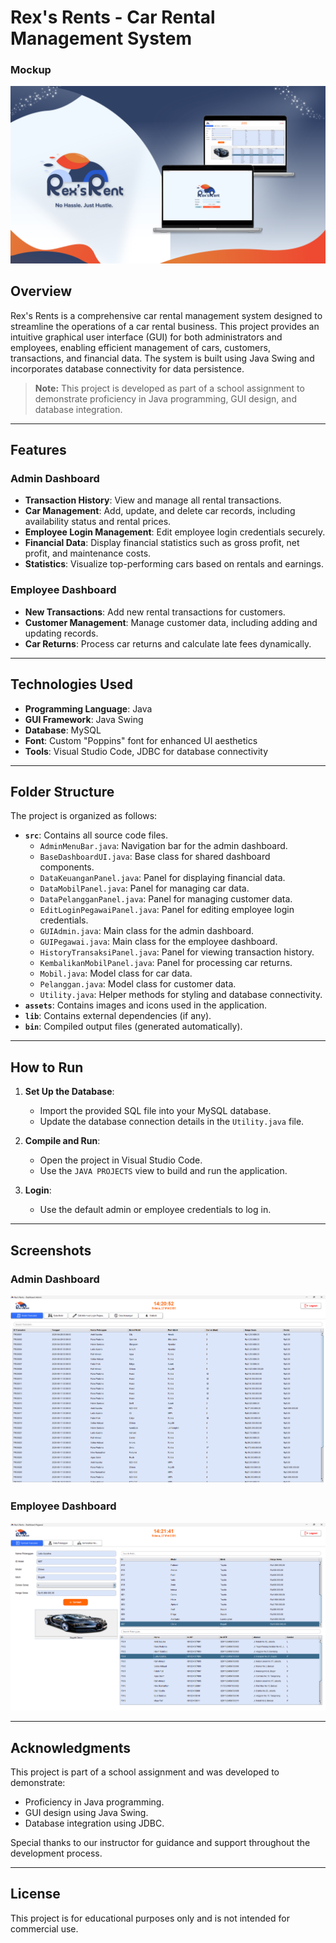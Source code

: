 # Rex's Rents - Car Rental Management System

### Mockup

![Mockup](assets/mockup.png)

## Overview

Rex's Rents is a comprehensive car rental management system designed to streamline the operations of a car rental business. This project provides an intuitive graphical user interface (GUI) for both administrators and employees, enabling efficient management of cars, customers, transactions, and financial data. The system is built using Java Swing and incorporates database connectivity for data persistence.

> **Note:** This project is developed as part of a school assignment to demonstrate proficiency in Java programming, GUI design, and database integration.

---

## Features

### Admin Dashboard

- **Transaction History**: View and manage all rental transactions.
- **Car Management**: Add, update, and delete car records, including availability status and rental prices.
- **Employee Login Management**: Edit employee login credentials securely.
- **Financial Data**: Display financial statistics such as gross profit, net profit, and maintenance costs.
- **Statistics**: Visualize top-performing cars based on rentals and earnings.

### Employee Dashboard

- **New Transactions**: Add new rental transactions for customers.
- **Customer Management**: Manage customer data, including adding and updating records.
- **Car Returns**: Process car returns and calculate late fees dynamically.

---

## Technologies Used

- **Programming Language**: Java
- **GUI Framework**: Java Swing
- **Database**: MySQL
- **Font**: Custom "Poppins" font for enhanced UI aesthetics
- **Tools**: Visual Studio Code, JDBC for database connectivity

---

## Folder Structure

The project is organized as follows:

- **`src`**: Contains all source code files.
  - `AdminMenuBar.java`: Navigation bar for the admin dashboard.
  - `BaseDashboardUI.java`: Base class for shared dashboard components.
  - `DataKeuanganPanel.java`: Panel for displaying financial data.
  - `DataMobilPanel.java`: Panel for managing car data.
  - `DataPelangganPanel.java`: Panel for managing customer data.
  - `EditLoginPegawaiPanel.java`: Panel for editing employee login credentials.
  - `GUIAdmin.java`: Main class for the admin dashboard.
  - `GUIPegawai.java`: Main class for the employee dashboard.
  - `HistoryTransaksiPanel.java`: Panel for viewing transaction history.
  - `KembalikanMobilPanel.java`: Panel for processing car returns.
  - `Mobil.java`: Model class for car data.
  - `Pelanggan.java`: Model class for customer data.
  - `Utility.java`: Helper methods for styling and database connectivity.
- **`assets`**: Contains images and icons used in the application.
- **`lib`**: Contains external dependencies (if any).
- **`bin`**: Compiled output files (generated automatically).

---

## How to Run

1. **Set Up the Database**:

   - Import the provided SQL file into your MySQL database.
   - Update the database connection details in the `Utility.java` file.

2. **Compile and Run**:

   - Open the project in Visual Studio Code.
   - Use the `JAVA PROJECTS` view to build and run the application.

3. **Login**:
   - Use the default admin or employee credentials to log in.

---

## Screenshots

### Admin Dashboard

![Admin Dashboard](assets/admin_dashboard.png)

### Employee Dashboard

![Employee Dashboard](assets/employee_dashboard.png)

---

## Acknowledgments

This project is part of a school assignment and was developed to demonstrate:

- Proficiency in Java programming.
- GUI design using Java Swing.
- Database integration using JDBC.

Special thanks to our instructor for guidance and support throughout the development process.

---

## License

This project is for educational purposes only and is not intended for commercial use.
